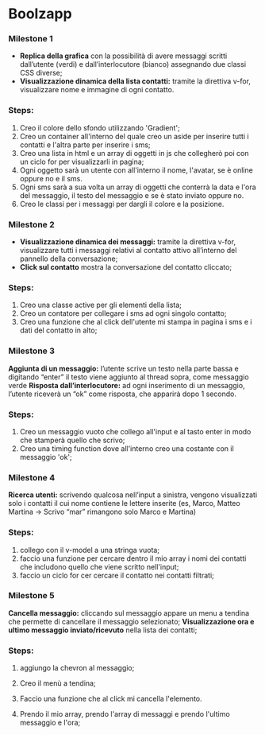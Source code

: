 **Boolzapp**
=====

### **Milestone 1** <br>
- **Replica della grafica** con la possibilità di avere messaggi scritti dall’utente (verdi) e dall’interlocutore (bianco) assegnando due classi CSS diverse;
- **Visualizzazione dinamica della lista contatti:** tramite la direttiva v-for, visualizzare nome e immagine di ogni contatto.

### **Steps**:

1. Creo il colore dello sfondo utilizzando 'Gradient';
2. Creo un container all'interno del quale creo un aside per inserire tutti i contatti e l'altra parte per inserire i sms;
3. Creo una lista in html e un array di oggetti in js che collegherò poi con un ciclo for per visualizzarli in pagina;
4. Ogni oggetto sarà un utente con all'interno il nome, l'avatar, se è online oppure no e il sms.
5. Ogni sms sarà a sua volta un array di oggetti che conterrà la data e l'ora del messaggio, il testo del messaggio e se è stato inviato oppure no.
6. Creo le classi per i messaggi per dargli il colore e la posizione.


### **Milestone 2** <br>
- **Visualizzazione dinamica dei messaggi:** tramite la direttiva v-for, visualizzare tutti i messaggi relativi al contatto attivo all’interno del pannello della conversazione;
- **Click sul contatto** mostra la conversazione del contatto cliccato;

### **Steps**:
1. Creo una classe active per gli elementi della lista;
2. Creo un contatore per collegare i sms ad ogni singolo contatto;
3. Creo una funzione che al click dell'utente mi stampa in pagina i sms e i dati del contatto in alto;

### **Milestone 3** <br>
**Aggiunta di un messaggio:** l’utente scrive un testo nella parte bassa e digitando “enter” il testo viene aggiunto al thread sopra, come messaggio verde
**Risposta dall’interlocutore:** ad ogni inserimento di un messaggio, l’utente riceverà un “ok” come risposta, che apparirà dopo 1 secondo.

### **Steps**:
1. Creo un messaggio vuoto che collego all'input e al tasto enter in modo che stamperà quello che scrivo;
2. Creo una timing function dove all'interno creo una costante con il messaggio 'ok';

### **Milestone 4** <br>
**Ricerca utenti:** scrivendo qualcosa nell’input a sinistra, vengono visualizzati solo i contatti il cui nome contiene le lettere inserite (es, Marco, Matteo Martina -> Scrivo “mar” rimangono solo Marco e Martina)

### **Steps**:
1. collego con il v-model a una stringa vuota;
2. faccio una funzione per cercare dentro il mio array i nomi dei contatti che includono quello che viene scritto nell'input;
3. faccio un ciclo for cer cercare il contatto nei contatti filtrati;

### **Milestone 5** <br>
**Cancella messaggio:** cliccando sul messaggio appare un menu a tendina che permette di cancellare il messaggio selezionato;
**Visualizzazione ora e ultimo messaggio inviato/ricevuto** nella lista dei contatti;

### **Steps**:
1. aggiungo la chevron al messaggio;
2. Creo il menù a tendina;

3. Faccio una funzione che al click mi cancella l'elemento.
4. Prendo il mio array, prendo l'array di messaggi e prendo l'ultimo messaggio e l'ora;


